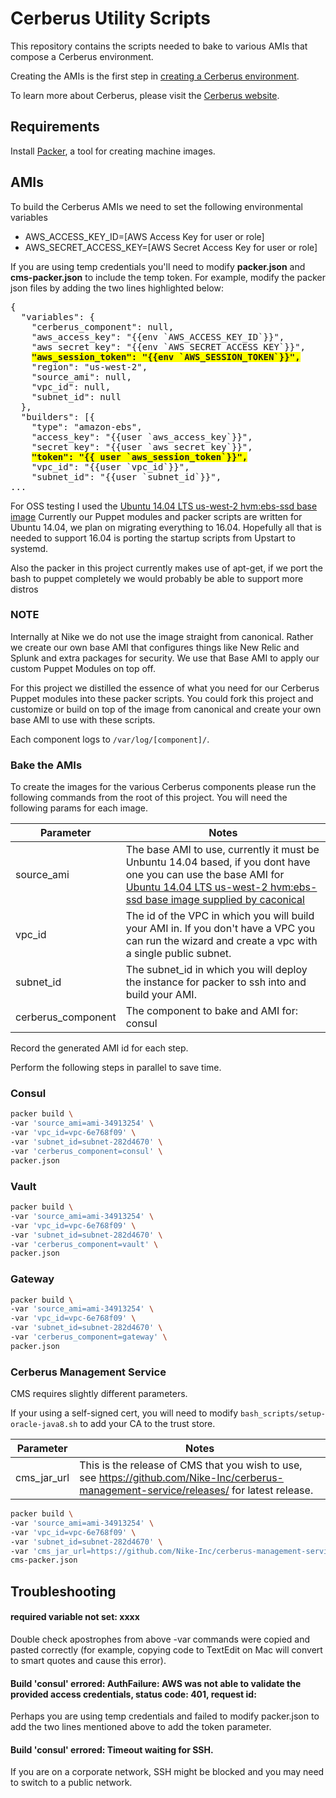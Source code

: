 # Cerberus Utility Scripts

This repository contains the scripts needed to bake to various AMIs that compose a Cerberus environment.

Creating the AMIs is the first step in [creating a Cerberus environment](http://engineering.nike.com/cerberus/docs/administration-guide/creating-an-environment).

To learn more about Cerberus, please visit the [Cerberus website](http://engineering.nike.com/cerberus/).

## Requirements

Install [Packer](https://www.packer.io/docs/installation.html), a tool for creating machine images.

## AMIs

To build the Cerberus AMIs we need to set the following environmental variables

- AWS_ACCESS_KEY_ID=[AWS Access Key for user or role]
- AWS_SECRET_ACCESS_KEY=[AWS Secret Access Key for user or role]

If you are using temp credentials you'll need to modify **packer.json** and **cms-packer.json** to include the temp 
token. For example, modify the packer json files by adding the two lines highlighted below:

<pre>
{
  "variables": {
    "cerberus_component": null,
    "aws_access_key": "{{env `AWS_ACCESS_KEY_ID`}}",
    "aws_secret_key": "{{env `AWS_SECRET_ACCESS_KEY`}}",
    <b style="background-color: #FF0;">"aws_session_token": "{{env `AWS_SESSION_TOKEN`}}",</b>
    "region": "us-west-2",
    "source_ami": null,
    "vpc_id": null,
    "subnet_id": null
  },
  "builders": [{
    "type": "amazon-ebs",
    "access_key": "{{user `aws_access_key`}}",
    "secret_key": "{{user `aws_secret_key`}}",
    <b style="background-color: #FF0;">"token": "{{ user `aws_session_token`}}",</b>
    "vpc_id": "{{user `vpc_id`}}",
    "subnet_id": "{{user `subnet_id`}}",
...
</pre>

For OSS testing I used the [Ubuntu 14.04 LTS us-west-2 hvm:ebs-ssd base image](https://cloud-images.ubuntu.com/locator/ec2/)
Currently our Puppet modules and packer scripts are written for Ubuntu 14.04, we plan on migrating everything to 16.04.
Hopefully all that is needed to support 16.04 is porting the startup scripts from Upstart to systemd.

Also the packer in this project currently makes use of apt-get, if we port the bash to puppet completely we would
probably be able to support more distros

### NOTE
Internally at Nike we do not use the image straight from canonical. Rather we create our own base AMI that configures
things like New Relic and Splunk and extra packages for security. We use that Base AMI to apply our custom Puppet Modules on top off.

For this project we distilled the essence of what you need for our Cerberus Puppet modules into these packer scripts.
You could fork this project and customize or build on top of the image from canonical and create your own base AMI to
use with these scripts.

Each component logs to `/var/log/[component]/`.

### Bake the AMIs
To create the images for the various Cerberus components please run the following commands from the root of this project.
You will need the following params for each image.

Parameter          | Notes
-------------------|-------
source_ami         | The base AMI to use, currently it must be Unbuntu 14.04 based, if you dont have one you can use the base AMI for [Ubuntu 14.04 LTS us-west-2 hvm:ebs-ssd base image supplied by caconical](https://cloud-images.ubuntu.com/locator/ec2/)
vpc_id             | The id of the VPC in which you will build your AMI in. If you don't have a VPC you can run the wizard and create a vpc with a single public subnet.
subnet_id          | The subnet_id in which you will deploy the instance for packer to ssh into and build your AMI.
cerberus_component | The component to bake and AMI for: consul | vault | gateway | cms

Record the generated AMI id for each step.

Perform the following steps in parallel to save time.

### Consul

```bash
packer build \
-var 'source_ami=ami-34913254' \
-var 'vpc_id=vpc-6e768f09' \
-var 'subnet_id=subnet-282d4670' \
-var 'cerberus_component=consul' \
packer.json
```

### Vault

```bash
packer build \
-var 'source_ami=ami-34913254' \
-var 'vpc_id=vpc-6e768f09' \
-var 'subnet_id=subnet-282d4670' \
-var 'cerberus_component=vault' \
packer.json  
```
### Gateway

```bash
packer build \
-var 'source_ami=ami-34913254' \
-var 'vpc_id=vpc-6e768f09' \
-var 'subnet_id=subnet-282d4670' \
-var 'cerberus_component=gateway' \
packer.json
```

### Cerberus Management Service

CMS requires slightly different parameters.

If your using a self-signed cert, you will need to modify `bash_scripts/setup-oracle-java8.sh` to add your CA to the trust store.

Parameter     | Notes
--------------|-------
cms_jar_url   | This is the release of CMS that you wish to use, see https://github.com/Nike-Inc/cerberus-management-service/releases/ for latest release.

```bash
packer build \
-var 'source_ami=ami-34913254' \
-var 'vpc_id=vpc-6e768f09' \
-var 'subnet_id=subnet-282d4670' \
-var 'cms_jar_url=https://github.com/Nike-Inc/cerberus-management-service/releases/download/v0.7.0/cms.jar' \
cms-packer.json
```

## Troubleshooting

#### required variable not set: xxxx

Double check apostrophes from above -var commands were copied and pasted correctly (for example, copying code to
TextEdit on Mac will convert to smart quotes and cause this error).

#### Build 'consul' errored: AuthFailure: AWS was not able to validate the provided access credentials, status code: 401, request id:

Perhaps you are using temp credentials and failed to modify packer.json to add the two lines mentioned above to add the
token parameter.

#### Build 'consul' errored: Timeout waiting for SSH.

If you are on a corporate network, SSH might be blocked and you may need to switch to a public network.
